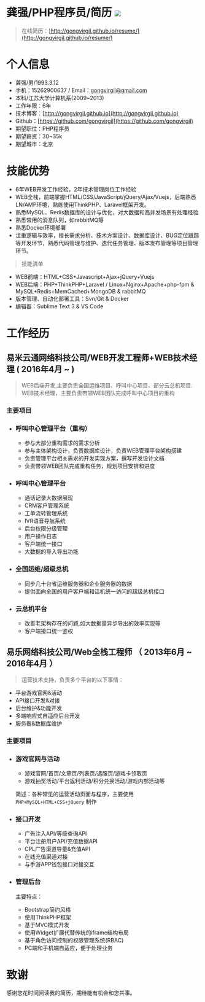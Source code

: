 # 龚强/PHP程序员/简历 [![](https://img.shields.io/badge/download-pdf-green.svg)][D1]

> 在线简历：[http://gongvirgil.github.io/resume/](http://gongvirgil.github.io/resume/)

# 个人信息

- 龚强/男/1993.3.12
- 手机：15262900637 / Email：gongvirgil@gmail.com
- 本科/江苏大学计算机系(2009~2013)
- 工作年限：6年
- 技术博客：[http://gongvirgil.github.io](http://gongvirgil.github.io)
- Github：[https://github.com/gongvirgil](https://github.com/gongvirgil)
- 期望职位：PHP程序员
- 期望薪资：30~35k
- 期望城市：北京

# 技能优势

* 6年WEB开发工作经验，2年技术管理岗位工作经验
* WEB全栈，前端掌握HTML/CSS/JavaScript/jQuery/Ajax/Vuejs，后端熟悉LN/AMP环境，熟练使用ThinkPHP、Laravel框架开发。
* 熟悉MySQL、Redis数据库的设计与优化，对大数据和高并发场景有处理经验
* 熟悉常用的消息队列，如rabbitMQ等
* 熟悉Docker环境部署
* 注重逻辑与效率，擅长需求分析、技术方案设计、数据库设计、BUG定位跟踪等开发环节，熟悉代码管理与维护、迭代任务管理、版本发布管理等项目管理环节。

> 技能清单

- WEB前端：HTML+CSS+Javascript+Ajax+jQuery+Vuejs 
- WEB后端：PHP+ThinkPHP+Laravel / Linux+Nginx+Apache+php-fpm & MySQL+Redis+MemCached+MongoDB & rabbitMQ
- 版本管理、自动化部署工具：Svn/Git & Docker
- 编辑器：Sublime Text 3 & VS Code 


# 工作经历

## 易米云通网络科技公司/WEB开发工程师+WEB技术经理	  ( 2016年4月 ~ )

> WEB后端开发,主要负责全国运维项目、呼叫中心项目、部分云总机项目.
> WEB技术经理，主要负责带领WEB团队完成呼叫中心项目的重构

### 主要项目

- ### 呼叫中心管理平台（重构）

	- 参与大部分重构需求的需求分析
	- 参与主体架构设计，负责数据库设计，负责WEB管理平台架构搭建
	- 负责管理平台相关需求的开发实现方案，撰写开发设计文档
	- 负责带领WEB团队完成重构任务，规划项目安排和进度

- ### 呼叫中心管理平台

	- 通话记录大数据展现
	- CRM客户管理系统
	- 工单流转管理系统
	- IVR语音导航系统
	- 后台权限分级管理
	- 用户操作日志
	- 客户端统一接口
	- 大数据的导入导出功能
	
- ### 全国运维/超级总机

	- 同步几十台省运维服务器和企业服务器的数据
	- 提供面向全国的用户客户端和话机统一访问的超级总机接口

- ### 云总机平台

	- 改善老架构存在的问题,如大数据量异步导出的效率实现等
	- 客户端接口统一鉴权


	
## 易乐网络科技公司/Web全栈工程师 （ 2013年6月 ~ 2016年4月 ）

> 运营技术支持，负责多个平台的以下事情：

- 平台游戏官网&活动
- API接口开发&对接
- 后台维护&功能开发
- 多端响应式自适应后台开发
- 服务器&数据库维护

### 主要项目

- ### 游戏官网与活动

	- 游戏官网/首页/文章页/列表页/选服页/游戏卡领取页
	- 游戏抽奖活动/平台返利活动/积分兑换活动/游戏内部活动等

	简述：各种常见的运营活动页面与程序，主要使用 `PHP+MySQL+HTML+CSS+jQuery` 制作

- ### 接口开发

	- 广告注入API/等级查询API
	- 平台注册用户API/充值数据API
	- CPL广告渠道导量&充值API
	- 在线充值渠道对接
	- 与手游APP钱包接口对接交互

- ### 管理后台

	主要特点：

	- Bootstrap简约风格
	- 使用ThinkPHP框架
	- 基于MVC模式开发
	- 使用Widget扩展代替传统的iframe结构布局
	- 基于角色访问控制的权限管理系统(RBAC)
	- PC端和手机端自适应，便于处理业务

# 致谢 

感谢您花时间阅读我的简历，期待能有机会和您共事。

[D1]: https://gongvirgil.github.io/resume/GongQiang_PHPer_Resume.pdf "PDF简历下载"
